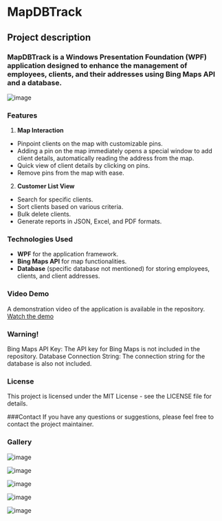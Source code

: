 # MapDBTrack

## Project description
### MapDBTrack is a Windows Presentation Foundation (WPF) application designed to enhance the management of employees, clients, and their addresses using Bing Maps API and a database.

![image](https://github.com/Kusieqs/MapDBTrack/assets/130232383/8cd5d359-347c-4ffb-a25b-963c47b7af22)

### Features

1. **Map Interaction**
- Pinpoint clients on the map with customizable pins.
- Adding a pin on the map immediately opens a special window to add client details, automatically reading the address from the map.
- Quick view of client details by clicking on pins.
- Remove pins from the map with ease.

2. **Customer List View**
- Search for specific clients.
- Sort clients based on various criteria.
- Bulk delete clients.
- Generate reports in JSON, Excel, and PDF formats.

### Technologies Used
- **WPF** for the application framework.
- **Bing Maps API** for map functionalities.
- **Database** (specific database not mentioned) for storing employees, clients, and client addresses.

### Video Demo
A demonstration video of the application is available in the repository.  [Watch the demo](https://youtu.be/LRnK4hPhaWM)

### Warning!
Bing Maps API Key: The API key for Bing Maps is not included in the repository. Database Connection String: The connection string for the database is also not included.

### License
This project is licensed under the MIT License - see the LICENSE file for details.

###Contact
If you have any questions or suggestions, please feel free to contact the project maintainer.

### Gallery
![image](https://github.com/Kusieqs/MapDBTrack/assets/130232383/40ec5379-6319-4ca9-b8ee-5f06ae7f9c08)

![image](https://github.com/Kusieqs/MapDBTrack/assets/130232383/f5d1e531-8ff0-425b-8d64-cba92100411a)

![image](https://github.com/Kusieqs/MapDBTrack/assets/130232383/a9e13f5c-a511-4486-b27a-ec6a8f9960ea)

![image](https://github.com/Kusieqs/MapDBTrack/assets/130232383/44866fe5-90f5-4f96-b89c-88312b736f43)

![image](https://github.com/Kusieqs/MapDBTrack/assets/130232383/a1f62d0c-346d-4aae-9478-0158271c0d10)





